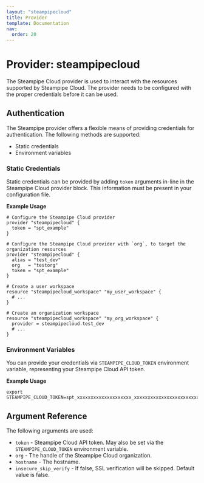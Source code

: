 ```yaml
---
layout: "steampipecloud"
title: Provider
template: Documentation
nav:
  order: 20
---
```


# Provider: steampipecloud

The Steampipe Cloud provider is used to interact with the resources supported by Steampipe Cloud.
The provider needs to be configured with the proper credentials before it can
be used.

## Authentication

The Steampipe provider offers a flexible means of providing credentials for authentication. The following methods are supported:

- Static credentials
- Environment variables

### Static Credentials

Static credentials can be provided by adding `token` arguments in-line in the Steampipe Cloud provider block. This information must be present in your configuration file.

**Example Usage**

```hcl
# Configure the Steampipe Cloud provider
provider "steampipecloud" {
  token = "spt_example"
}

# Configure the Steampipe Cloud provider with `org`, to target the organization resources
provider "steampipecloud" {
  alias = "test_dev"
  org   = "testorg"
  token = "spt_example"
}

# Create a user workspace
resource "steampipecloud_workspace" "my_user_workspace" {
  # ...
}

# Create an organization workspace
resource "steampipecloud_workspace" "my_org_workspace" {
  provider = steampipecloud.test_dev
  # ...
}
```

### Environment Variables

You can provide your credentials via `STEAMPIPE_CLOUD_TOKEN` environment variable, representing your Steampipe Cloud API token.

**Example Usage**

```shell
export STEAMPIPE_CLOUD_TOKEN=spt_xxxxxxxxxxxxxxxxxxxx_xxxxxxxxxxxxxxxxxxxxxxxxx
```

## Argument Reference

The following arguments are used:

- `token` - Steampipe Cloud API token. May also be set via the `STEAMPIPE_CLOUD_TOKEN` environment variable.
- `org` - The handle of the Steampipe Cloud organization.
- `hostname` - The hostname.
- `insecure_skip_verify` - If false, SSL verification will be skipped. Default value is false.
